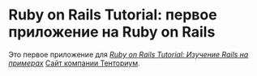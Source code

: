# Ruby on Rails Tutorial: первое приложение на Ruby on Rails

Это первое приложение для
[*Ruby on Rails Tutorial: Изучение Rails на примерах*](http://railstutorial.org/)
[Сайт компании Тенториум](http://tentorium.ru/).